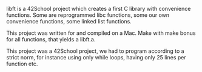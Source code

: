 libft is a 42School project which creates a first C library with convenience functions. Some are reprogrammed libc functions, some our own convenience functions, some linked list functions.

This project was written for and compiled on a Mac.
Make with make bonus for all functions, that yields a libft.a.

This project was a 42School project, we had to program according to a strict norm, for instance using only while loops, having only 25 lines per function etc.
